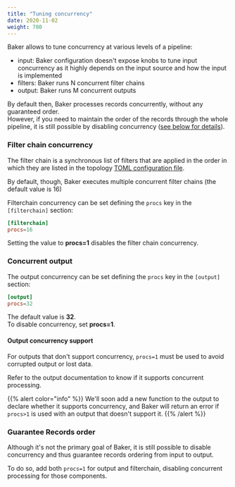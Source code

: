 ```yaml
---
title: "Tuning concurrency"
date: 2020-11-02
weight: 700
---
```


Baker allows to tune concurrency at various levels of a pipeline:

* input: Baker configuration doesn't expose knobs to tune input concurrency as it highly depends
on the input source and how the input is implemented
* filters: Baker runs N concurrent filter chains
* output: Baker runs M concurrent outputs

By default then, Baker processes records concurrently, without any guaranteed order.  
However, if you need to maintain the order of the records through the whole pipeline, it is still
possible by disabling concurrency ([see below for details](#guarantee-records-order)).

### Filter chain concurrency

The filter chain is a synchronous list of filters that are applied in the order in which they are
listed in the topology [TOML configuration file](/docs/core-concepts/toml/).

By default, though, Baker executes multiple concurrent filter chains (the default value is 16)

Filterchain concurrency can be set defining the `procs` key in the `[filterchain]` section:

```toml
[filterchain]
procs=16
```

Setting the value to **procs=1** disables the filter chain concurrency.

### Concurrent output

The output concurrency can be set defining the `procs` key in the `[output]` section:

```toml
[output]
procs=32
```

The default value is **32**.  
To disable concurrency, set **procs=1**.

#### Output concurrency support

For outputs that don't support concurrency, `procs=1` must be used to avoid corrupted output or
lost data.

Refer to the output documentation to know if it supports concurrent processing.

{{% alert color="info" %}}
We'll soon add a new function to the output to declare whether it supports concurrency,
and Baker will return an error if `procs>1` is used with an output that doesn't support it.
{{% /alert %}}

### Guarantee Records order

Although it's not the primary goal of Baker, it is still possible to disable concurrency and thus
guarantee records ordering from input to output.

To do so, add both `procs=1` for output and filterchain, disabling concurrent processing for
those components.
